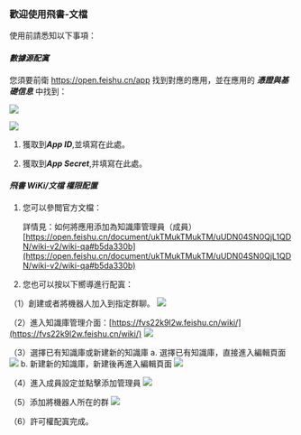 ### 歡迎使用飛書-文檔
使用前請悉知以下事項：

#### ***數據源配寘***
您須要前衛 https://open.feishu.cn/app 找到對應的應用，並在應用的 ***憑證與基礎信息*** 中找到：

![](https://tapdata-bucket-01.oss-cn-beijing.aliyuncs.com/lark/step_0.PNG)

![](https://tapdata-bucket-01.oss-cn-beijing.aliyuncs.com/lark/step_1.PNG)

1. 獲取到***App ID***,並填寫在此處。

2. 獲取到***App Secret***,并填寫在此處。

#### ***飛書 WiKi/文檔 權限配置***

1. 您可以參閲官方文檔：

   詳情見：如何將應用添加為知識庫管理員（成員）
   [https://open.feishu.cn/document/ukTMukTMukTM/uUDN04SN0QjL1QDN/wiki-v2/wiki-qa#b5da330b](https://open.feishu.cn/document/ukTMukTMukTM/uUDN04SN0QjL1QDN/wiki-v2/wiki-qa#b5da330b)

2. 您也可以按以下嚮導進行配寘：

（1）創建或者將機器人加入到指定群聊。
![](https://tapdata-bucket-01.oss-cn-beijing.aliyuncs.com/lark/doc/doc_1.png)

（2）進入知識庫管理介面：[https://fvs22k9l2w.feishu.cn/wiki/](https://fvs22k9l2w.feishu.cn/wiki/)
![](https://tapdata-bucket-01.oss-cn-beijing.aliyuncs.com/lark/doc/doc_5.png)

（3）選擇已有知識庫或新建新的知識庫
a.  選擇已有知識庫，直接進入編輯頁面
![](https://tapdata-bucket-01.oss-cn-beijing.aliyuncs.com/lark/doc/doc_2.png)
b. 新建新的知識庫，新建後再進入編輯頁面
![](https://tapdata-bucket-01.oss-cn-beijing.aliyuncs.com/lark/doc/doc_6.png)

（4）進入成員設定並點擊添加管理員
![](https://tapdata-bucket-01.oss-cn-beijing.aliyuncs.com/lark/doc/doc_3.png)

（5）添加將機器人所在的群
![](https://tapdata-bucket-01.oss-cn-beijing.aliyuncs.com/lark-doc/doc/config-2.PNG)

（6）許可權配寘完成。 